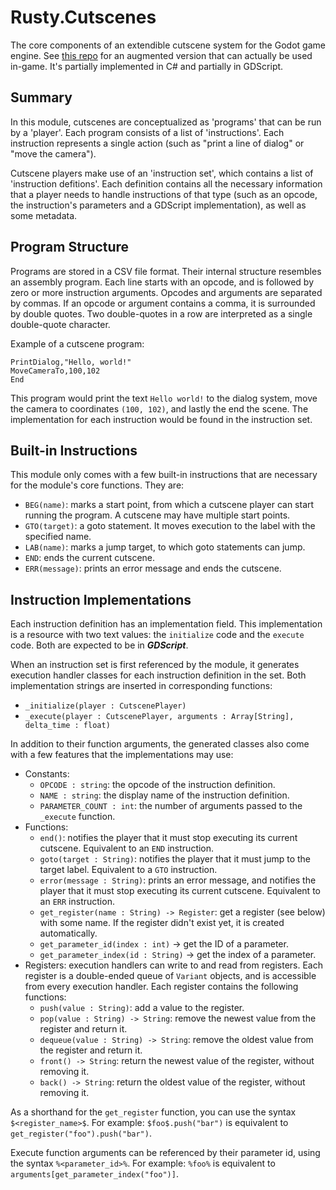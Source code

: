# Rusty.Cutscenes
The core components of an extendible cutscene system for the Godot game engine. See [this repo]() for an augmented version that can actually be used in-game. It's partially implemented in C# and partially in GDScript.

## Summary
In this module, cutscenes are conceptualized as 'programs' that can be run by a 'player'. Each program consists of a list of 'instructions'. Each instruction represents a single action (such as "print a line of dialog" or "move the camera").

Cutscene players make use of an 'instruction set', which contains a list of 'instruction defitions'. Each definition contains all the necessary information that a player needs to handle instructions of that type (such as an opcode, the instruction's parameters and a GDScript implementation), as well as some metadata.

## Program Structure
Programs are stored in a CSV file format. Their internal structure resembles an assembly program. Each line starts with an opcode, and is followed by zero or more instruction arguments. Opcodes and arguments are separated by commas. If an opcode or argument contains a comma, it is surrounded by double quotes. Two double-quotes in a row are interpreted as a single double-quote character.

Example of a cutscene program:

    PrintDialog,"Hello, world!"
    MoveCameraTo,100,102
    End

This program would print the text `Hello world!` to the dialog system, move the camera to coordinates `(100, 102)`, and lastly the end the scene. The implementation for each instruction would be found in the instruction set.

## Built-in Instructions
This module only comes with a few built-in instructions that are necessary for the module's core functions. They are:
- `BEG(name)`: marks a start point, from which a cutscene player can start running the program. A cutscene may have multiple start points.
- `GTO(target)`: a goto statement. It moves execution to the label with the specified name.
- `LAB(name)`: marks a jump target, to which goto statements can jump.
- `END`: ends the current cutscene.
- `ERR(message)`: prints an error message and ends the cutscene.

## Instruction Implementations
Each instruction definition has an implementation field. This implementation is a resource with two text values: the `initialize` code and the `execute` code. Both are expected to be in _**GDScript**_.

When an instruction set is first referenced by the module, it generates execution handler classes for each instruction definition in the set. Both implementation strings are inserted in corresponding functions:
- `_initialize(player : CutscenePlayer)`
- `_execute(player : CutscenePlayer, arguments : Array[String], delta_time : float)`

In addition to their function arguments, the generated classes also come with a few features that the implementations may use:
- Constants:
  - `OPCODE : string`: the opcode of the instruction definition.
  - `NAME : string`: the display name of the instruction definition.
  - `PARAMETER_COUNT : int`: the number of arguments passed to the `_execute` function.
- Functions:
  - `end()`: notifies the player that it must stop executing its current cutscene. Equivalent to an `END` instruction.
  - `goto(target : String)`: notifies the player that it must jump to the target label. Equivalent to a `GTO` instruction.
  - `error(message : String)`: prints an error message, and notifies the player that it must stop executing its current cutscene. Equivalent to an `ERR` instruction.
  - `get_register(name : String) -> Register`: get a register (see below) with some name. If the register didn't exist yet, it is created automatically.
  - `get_parameter_id(index : int)` -> get the ID of a parameter.
  - `get_parameter_index(id : String)` -> get the index of a parameter.
- Registers: execution handlers can write to and read from registers. Each register is a double-ended queue of `Variant` objects, and is accessible from every execution handler. Each register contains the following functions:
  - `push(value : String)`: add a value to the register.
  - `pop(value : String) -> String`: remove the newest value from the register and return it.
  - `dequeue(value : String) -> String`: remove the oldest value from the register and return it.
  - `front() -> String`: return the newest value of the register, without removing it.
  - `back() -> String`: return the oldest value of the register, without removing it.

As a shorthand for the `get_register` function, you can use the syntax `$<register_name>$`. For example: `$foo$.push("bar")` is equivalent to `get_register("foo").push("bar")`.

Execute function arguments can be referenced by their parameter id, using the syntax `%<parameter_id>%`. For example: `%foo%` is equivalent to `arguments[get_parameter_index("foo")]`.
